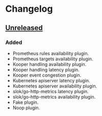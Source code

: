 # Changelog

## [Unreleased]

### Added

- Prometheus rules availability plugin.
- Prometheus targets availability plugin.
- Kooper handling availability plugin.
- Kooper handling latency plugin.
- Kooper event congestion plugin.
- Kubernetes apiserver latency plugin.
- Kubernetes apiserver availability plugin.
- slok/go-http-metrics latency plugin.
- slok/go-http-metrics availability plugin.
- Fake plugin.
- Noop plugin.

[unreleased]: https://github.com/slok/sloth-common-sli-plugins/compare/v0.1.0...HEAD
